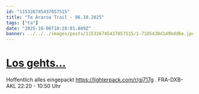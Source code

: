 ```yaml
---
id: "115326745437057515"
title: "Te Araroa Trail - 06.10.2025"
tags: ["ta"]
date: "2025-10-06T10:28:01.889Z"
banner: ../../../images/posts/115326745437057515/1-7185438d149bdd6e.jpeg
---
```


# [Los gehts...](../../../images/posts/115326745437057515/1-7185438d149bdd6e.jpeg)

Hoffentlich alles eingepackt  https://lighterpack.com/r/gj717g . FRA-DXB-AKL 22:20 - 10:50 Uhr